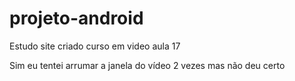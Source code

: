 # projeto-android
 Estudo site criado curso em video aula 17

Sim eu tentei arrumar a janela do vídeo 2 vezes mas não deu certo
